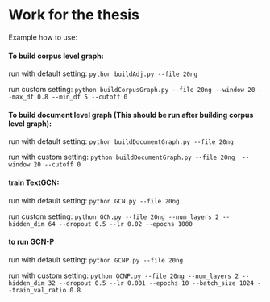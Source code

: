 # Work for the thesis
Example how to use:

#### To build corpus level graph:

run with default setting: `python buildAdj.py --file 20ng`

run custom setting: `python buildCorpusGraph.py --file 20ng --window 20 --max_df 0.8 --min_df 5 --cutoff 0`

#### To build document level graph (This should be run after building corpus level graph):

run with default setting: `python buildDocumentGraph.py --file 20ng`

run with custom setting: `python buildDocumentGraph.py --file 20ng  --window 20 --cutoff 0`

#### train TextGCN: 

run with default setting: `python GCN.py --file 20ng`

run custom setting: `python GCN.py --file 20ng --num_layers 2 --hidden_dim 64 --dropout 0.5 --lr 0.02 --epochs 1000`

#### to run GCN-P

run with default setting: `python GCNP.py --file 20ng`

run with custom setting: `python GCNP.py --file 20ng --num_layers 2 --hidden_dim 32 --dropout 0.5 --lr 0.001 --epochs 10 --batch_size 1024 --train_val_ratio 0.8`

